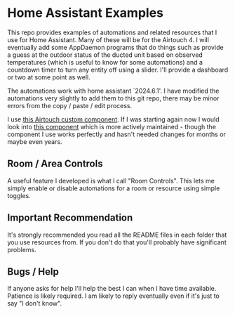 # Home Assistant Examples
This repo provides examples of automations and related resources that I use for Home Assistant. Many of these will be for the Airtouch 4. I will eventually add some AppDaemon programs that do things such as provide a guess at the outdoor status of the ducted unit based on observed temperatures (which is useful to know for some automations) and a countdown timer to turn any entity off using a slider. I'll provide a dashboard or two at some point as well.

The automations work with home assistant `2024.6.1'. I have modified the automations very slightly to add them to this git repo, there may be minor errors from the copy / paste / edit process.

I use [this Airtouch custom component](https://github.com/mihailescu2m/hass-airtouch4-platform). If I was starting again now I would look into [this component](https://github.com/TheNoctambulist/hass-airtouch) which is more actively maintained - though the component I use works perfectly and hasn't needed changes for months or maybe even years. 

## Room / Area Controls
A useful feature I developed is what I call "Room Controls". This lets me simply enable or disable automations for a room or resource using simple toggles.

## Important Recommendation
It's strongly recommended you read all the README files in each folder that you use resources from. If you don't do that you'll probably have significant problems.

## Bugs / Help
If anyone asks for help I'll help the best I can when I have time available. Patience is likely required. I am likely to reply eventually even if it's just to say "I don't know".
